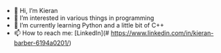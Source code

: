 - 👋 Hi, I’m Kieran
- 👀 I’m interested in various things in programming
- 🌱 I’m currently learning Python and a little bit of C++
- 📫 How to reach me: [LinkedIn](# https://www.linkedin.com/in/kieran-barber-6194a0201/)

<!---
K843Barber/K843Barber is a ✨ special ✨ repository because its `README.md` (this file) appears on your GitHub profile.
You can click the Preview link to take a look at your changes.
--->

